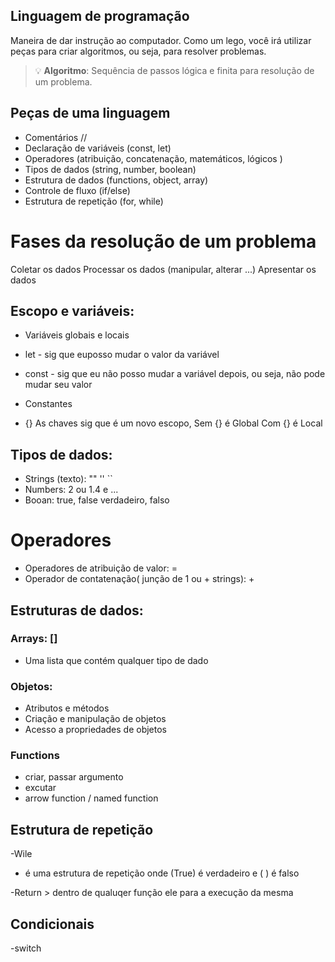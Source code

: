 ## Linguagem de programação

Maneira de dar instrução ao computador.
Como um lego, você irá utilizar peças para criar algoritmos, ou seja, para resolver problemas.

> 💡 **Algoritmo**: Sequência de passos lógica e finita para resolução de um problema.

## Peças de uma linguagem

- Comentários // 
- Declaração de variáveis (const, let)
- Operadores (atribuição, concatenação, matemáticos, lógicos )
- Tipos de dados (string, number, boolean)
- Estrutura de dados (functions, object, array)
- Controle de fluxo (if/else)
- Estrutura de repetição (for, while)

# Fases da resolução de um problema

Coletar os dados
Processar os dados (manipular, alterar ...)
Apresentar os dados


## Escopo e variáveis:

- Variáveis globais e locais

- let - sig que euposso mudar o valor da variável
- const - sig que eu não posso mudar a variável depois, ou seja, não pode mudar seu valor
- Constantes

- {} As chaves sig que é um novo escopo, 
    Sem {} é Global
    Com {} é Local


## Tipos de dados:

- Strings (texto): "" '' ``
- Numbers: 2 ou 1.4 e ...
- Booan: true, false
    verdadeiro, falso


# Operadores

- Operadores de atribuição de valor: =
- Operador de contatenação( junção de 1 ou + strings): +

## Estruturas de dados:


### Arrays: []

- Uma lista que contém qualquer tipo de dado 


### Objetos:

- Atributos e métodos
- Criação e manipulação de objetos
- Acesso a propriedades de objetos


### Functions

- criar, passar argumento
- excutar
- arrow function / named function


## Estrutura de repetição
-Wile
- é uma estrutura de repetição
    onde (True) é verdadeiro
    e ( ) é falso

-Return > dentro de qualuqer função  ele para a execução da mesma

## Condicionais

-switch